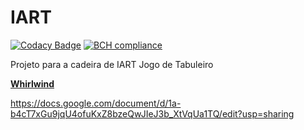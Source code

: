 # IART

[![Codacy Badge](https://api.codacy.com/project/badge/Grade/41b516bcfd264e788fa217670c232911)](https://www.codacy.com/app/IART/Whirlwind?utm_source=github.com&utm_medium=referral&utm_content=killghost15/IART&utm_campaign=badger)
[![BCH compliance](https://bettercodehub.com/edge/badge/killghost15/IART)](https://bettercodehub.com/)

Projeto para a cadeira de IART
Jogo de Tabuleiro

[<b>Whirlwind</b>](https://www.boardgamegeek.com/boardgame/159022/whirlwind)


https://docs.google.com/document/d/1a-b4cT7xGu9jqU4ofuKxZ8bzeQwJIeJ3b_XtVqUa1TQ/edit?usp=sharing
